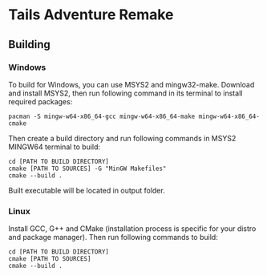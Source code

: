 # Tails Adventure Remake

## Building
### Windows
To build for Windows, you can use MSYS2 and mingw32-make. Download and install MSYS2, then run following command in its terminal to install required packages:

```console
pacman -S mingw-w64-x86_64-gcc mingw-w64-x86_64-make mingw-w64-x86_64-cmake
```

Then create a build directory and run following commands in MSYS2 MINGW64 terminal to build:

```console
cd [PATH TO BUILD DIRECTORY]
cmake [PATH TO SOURCES] -G "MinGW Makefiles"
cmake --build .
```

Built executable will be located in output folder.

### Linux
Install GCC, G++ and CMake (installation process is specific for your distro and package manager). Then run following commands to build:

```console
cd [PATH TO BUILD DIRECTORY]
cmake [PATH TO SOURCES]
cmake --build .
```
